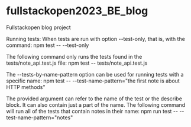 # fullstackopen2023_BE_blog
Fullstackopen blog project

Running tests:
When tests are run with option --test-only, that is, with the command: npm test -- --test-only

The following command only runs the tests found in the tests/note_api.test.js file: npm test -- tests/note_api.test.js

The --tests-by-name-pattern option can be used for running tests with a specific name: npm test -- --test-name-pattern="the first note is about HTTP methods"

The provided argument can refer to the name of the test or the describe block. It can also contain just a part of the name. The following command will run all of the tests that contain notes in their name: npm run test -- --test-name-pattern="notes"

